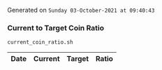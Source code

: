 Generated on `Sunday 03-October-2021 at 09:40:43`

### Current to Target Coin Ratio
`current_coin_ratio.sh`

Date|Current|Target|Ratio
---|---|---|---
